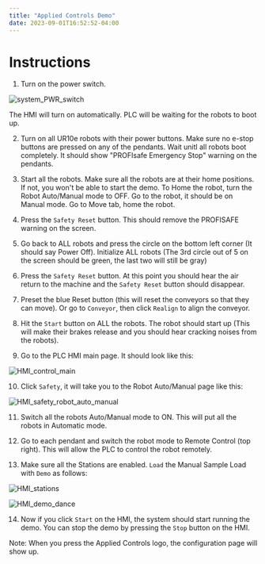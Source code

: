 ```yaml
---
title: "Applied Controls Demo"
date: 2023-09-01T16:52:52-04:00
---
```


# Instructions

1. Turn on the power switch.

![system_PWR_switch](https://jhu-hemi-aimd.github.io/Siemens-S7-1500-PLC/applied-controls-demo/images/figure_system_pwr_switch.png?classes=center)

The HMI will turn on automatically. PLC will be waiting for the robots to boot up.

2. Turn on all UR10e robots with their power buttons. Make sure no e-stop buttons are pressed on any of the pendants. Wait unitl all robots boot completely. It should show "PROFIsafe Emergency Stop" warning on the pendants.

1. Start all the robots. Make sure all the robots are at their home positions. If not, you won't be able to start the demo. To Home the robot, turn the Robot Auto/Manual mode to OFF. Go to the robot, it should be on Manual mode. Go to Move tab, home the robot.

1. Press the `Safety Reset` button. This should remove the PROFISAFE warning on the screen.

1. Go back to ALL robots and press the circle on the bottom left corner (It should say Power Off). Initialize ALL robots (The 3rd circle out of 5 on the screen should be green, the last two will still be gray)

1. Press the `Safety Reset` button. At this point you should hear the air return to the machine and the `Safety Reset` button should disappear.

1. Preset the blue Reset button (this will reset the conveyors so that they can move). Or go to `Conveyor`, then click `Realign` to align the conveyor.

1. Hit the `Start` button on ALL the robots. The robot should start up (This will make their brakes release and you should hear cracking noises from the robots).

1. Go to the PLC HMI main page. It should look like this:

![HMI_control_main](https://jhu-hemi-aimd.github.io/Siemens-S7-1500-PLC/applied-controls-demo/images/figure_control_main.png?classes=center)

10. Click `Safety`, it will take you to the Robot Auto/Manual page like this:

![HMI_safety_robot_auto_manual](https://jhu-hemi-aimd.github.io/Siemens-S7-1500-PLC/applied-controls-demo/images/figure_safety_robot_auto_manual_mode.png?classes=center)

11. Switch all the robots Auto/Manual mode to ON. This will put all the robots in Automatic mode.

1. Go to each pendant and switch the robot mode to Remote Control (top right). This will allow the PLC to control the robot remotely.

1. Make sure all the Stations are enabled. `Load` the Manual Sample Load with `Demo` as follows:

![HMI_stations](https://jhu-hemi-aimd.github.io/Siemens-S7-1500-PLC/applied-controls-demo/images/figure_stations.png?classes=center)

![HMI_demo_dance](https://jhu-hemi-aimd.github.io/Siemens-S7-1500-PLC/applied-controls-demo/images/figure_demo_dance.png?classes=center)

14. Now if you click `Start` on the HMI, the system should start running the demo. You can stop the demo by pressing the `Stop` button on the HMI.

Note: When you press the Applied Controls logo, the configuration page will show up.


